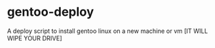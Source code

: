 # gentoo-deploy
A deploy script to install gentoo linux on a new machine or vm [IT WILL WIPE YOUR DRIVE]

